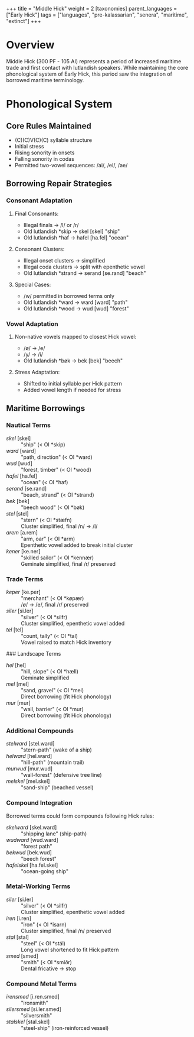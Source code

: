 +++
title = "Middle Hick"
weight = 2
[taxonomies]
parent_languages = ["Early Hick"]
tags = ["languages", "pre-kalassarian", "senera", "maritime", "extinct"]
+++

# Overview

Middle Hick (300 PF - 105 AI) represents a period of increased maritime trade
and first contact with Iutlandish speakers. While maintaining the core
phonological system of Early Hick, this period saw the integration of borrowed
maritime terminology.

# Phonological System

## Core Rules Maintained

- (C)(C)V(C)(C) syllable structure
- Initial stress
- Rising sonority in onsets
- Falling sonority in codas
- Permitted two-vowel sequences: /ai/, /ei/, /ae/

## Borrowing Repair Strategies

### Consonant Adaptation

1. Final Consonants:

   - Illegal finals → /l/ or /r/
   - Old Iutlandish \*skip → skel [skel] "ship"
   - Old Iutlandish \*haf → hafel [ha.fel] "ocean"

2. Consonant Clusters:

   - Illegal onset clusters → simplified
   - Illegal coda clusters → split with epenthetic vowel
   - Old Iutlandish \*strand → serand [se.rand] "beach"

3. Special Cases:
   - /w/ permitted in borrowed terms only
   - Old Iutlandish \*ward → ward [ward] "path"
   - Old Iutlandish \*wood → wud [wud] "forest"

### Vowel Adaptation

1. Non-native vowels mapped to closest Hick vowel:

   - /ø/ → /e/
   - /y/ → /i/
   - Old Iutlandish \*bøk → bek [bek] "beech"

2. Stress Adaptation:
   - Shifted to initial syllable per Hick pattern
   - Added vowel length if needed for stress

## Maritime Borrowings

### Nautical Terms

<dl>
<dt><dfn>skel</dfn> [skel]</dt>
<dd>"ship" (< OI *skip)</dd>

<dt><dfn>ward</dfn> [ward]</dt>
<dd>"path, direction" (< OI *ward)</dd>

<dt><dfn>wud</dfn> [wud]</dt>
<dd>"forest, timber" (< OI *wood)</dd>

<dt><dfn>hafel</dfn> [ha.fel]</dt>
<dd>"ocean" (< OI *haf)</dd>

<dt><dfn>serand</dfn> [se.rand]</dt>
<dd>"beach, strand" (< OI *strand)</dd>

<dt><dfn>bek</dfn> [bek]</dt>
<dd>"beech wood" (< OI *bøk)</dd>

<dt><dfn>stel</dfn> [stel]</dt>
<dd>"stern" (< OI *stæfn)</dd>
<dd>Cluster simplified, final /n/ → /l/</dd>

<dt><dfn>arem</dfn> [a.rem]</dt>
<dd>"arm, oar" (< OI *arm)</dd>
<dd>Epenthetic vowel added to break initial cluster</dd>

<dt><dfn>kener</dfn> [ke.ner]</dt>
<dd>"skilled sailor" (< OI *kennær)</dd>
<dd>Geminate simplified, final /r/ preserved</dd>
</dl>

### Trade Terms

<dl>
<dt><dfn>keper</dfn> [ke.per]</dt>
<dd>"merchant" (< OI *køpær)</dd>
<dd>/ø/ → /e/, final /r/ preserved</dd>

<dt><dfn>siler</dfn> [si.ler]</dt>
<dd>"silver" (< OI *silfr)</dd>
<dd>Cluster simplified, epenthetic vowel added</dd>

<dt><dfn>tel</dfn> [tel]</dt>
<dd>"count, tally" (< OI *tal)</dd>
<dd>Vowel raised to match Hick inventory</dd>
<dl/>
### Landscape Terms

<dl>
<dt><dfn>hel</dfn> [hel]</dt>
<dd>"hill, slope" (< OI *hæll)</dd>
<dd>Geminate simplified</dd>

<dt><dfn>mel</dfn> [mel]</dt>
<dd>"sand, gravel" (< OI *mel)</dd>
<dd>Direct borrowing (fit Hick phonology)</dd>

<dt><dfn>mur</dfn> [mur]</dt>
<dd>"wall, barrier" (< OI *mur)</dd>
<dd>Direct borrowing (fit Hick phonology)</dd>
</dl>

### Additional Compounds

<dl>
<dt><dfn>stelward</dfn> [stel.ward]</dt>
<dd>"stern-path" (wake of a ship)</dd>

<dt><dfn>helward</dfn> [hel.ward]</dt>
<dd>"hill-path" (mountain trail)</dd>

<dt><dfn>murwud</dfn> [mur.wud]</dt>
<dd>"wall-forest" (defensive tree line)</dd>

<dt><dfn>melskel</dfn> [mel.skel]</dt>
<dd>"sand-ship" (beached vessel)</dd>
</dl>

### Compound Integration

Borrowed terms could form compounds following Hick rules:

<dl>
<dt><dfn>skelward</dfn> [skel.ward]</dt>
<dd>"shipping lane" (ship-path)</dd>

<dt><dfn>wudward</dfn> [wud.ward]</dt>
<dd>"forest path"</dd>

<dt><dfn>bekwud</dfn> [bek.wud]</dt>
<dd>"beech forest"</dd>

<dt><dfn>hafelskel</dfn> [ha.fel.skel]</dt>
<dd>"ocean-going ship"</dd>
</dl>

### Metal-Working Terms

<dl>
<dt><dfn>siler</dfn> [si.ler]</dt>
<dd>"silver" (< OI *silfr)</dd>
<dd>Cluster simplified, epenthetic vowel added</dd>

<dt><dfn>iren</dfn> [i.ren]</dt>
<dd>"iron" (< OI *isarn)</dd>
<dd>Cluster simplified, final /n/ preserved</dd>

<dt><dfn>stal</dfn> [stal]</dt>
<dd>"steel" (< OI *stál)</dd>
<dd>Long vowel shortened to fit Hick pattern</dd>

<dt><dfn>smed</dfn> [smed]</dt>
<dd>"smith" (< OI *smiðr)</dd>
<dd>Dental fricative → stop</dd>

### Compound Metal Terms

<dt><dfn>irensmed</dfn> [i.ren.smed]</dt>
<dd>"ironsmith"</dd>

<dt><dfn>silersmed</dfn> [si.ler.smed]</dt>
<dd>"silversmith"</dd>

<dt><dfn>stalskel</dfn> [stal.skel]</dt>
<dd>"steel-ship" (iron-reinforced vessel)</dd>
</dl>
